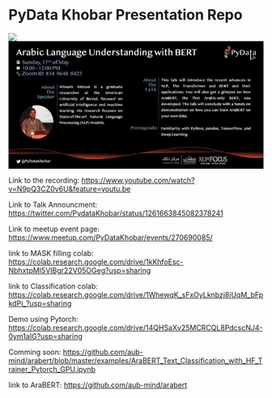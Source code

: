 # PyData Khobar Presentation Repo
<img src="https://github.com/aub-mind/arabert/blob/master/arabert_logo.png" width="100" align="left"/> 
<img src="https://github.com/WissamAntoun/pydata_khobar_meetup/blob/master/EYJUkxbWAAYQYWq.jpg" align="center">

Link to the recording: https://www.youtube.com/watch?v=N9pQ3CZ0v6U&feature=youtu.be

Link to Talk Announcment: https://twitter.com/PydataKhobar/status/1261663845082378241

Link to meetup event page: https://www.meetup.com/PyDataKhobar/events/270690085/

link to MASK filling colab: https://colab.research.google.com/drive/1kKhfoEsc-NbhxtpMI5VIBgr22V05OGeg?usp=sharing

link to Classification colab: https://colab.research.google.com/drive/1WhewqK_sFxOyLknbzj8jUqM_bFpkdPi_?usp=sharing 

Demo using Pytorch: https://colab.research.google.com/drive/14QHSaXv25MCRCQL8PdcscNJ4-0ym1aIG?usp=sharing  

Comming soon: https://github.com/aub-mind/arabert/blob/master/examples/AraBERT_Text_Classification_with_HF_Trainer_Pytorch_GPU.ipynb 

link to AraBERT: https://github.com/aub-mind/arabert
